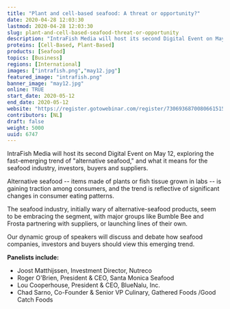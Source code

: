 ```yaml
---
title: "Plant and cell-based seafood: A threat or opportunity?"
date: 2020-04-28 12:03:30
lastmod: 2020-04-28 12:03:30
slug: plant-and-cell-based-seafood-threat-or-opportunity
description: "IntraFish Media will host its second Digital Event on May 12, exploring the fast-emerging trend of \"alternative seafood,\" and what it means for the seafood industry, investors, buyers and suppliers.Alternative seafood -- items made of plants or fish tissue grown in labs -- is gaining traction among consumers, and the trend is reflective of significant changes in consumer eating patterns."
proteins: [Cell-Based, Plant-Based]
products: [Seafood]
topics: [Business]
regions: [International]
images: ["intrafish.png","may12.jpg"]
featured_image: "intrafish.png"
banner_image: "may12.jpg"
online: TRUE
start_date: 2020-05-12
end_date: 2020-05-12
website: "https://register.gotowebinar.com/register/7306936870080661515"
contributors: [NL]
draft: false
weight: 5000
uuid: 6747
---
```

IntraFish Media will host its second Digital Event on May 12, exploring
the fast-emerging trend of \"alternative seafood,\" and what it means
for the seafood industry, investors, buyers and suppliers.

Alternative seafood \-- items made of plants or fish tissue grown in
labs \-- is gaining traction among consumers, and the trend is
reflective of significant changes in consumer eating patterns.

The seafood industry, initially wary of alternative-seafood products,
seem to be embracing the segment, with major groups like Bumble Bee and
Frosta partnering with suppliers, or launching lines of their own.

Our dynamic group of speakers will discuss and debate how seafood
companies, investors and buyers should view this emerging trend.

**Panelists include:**

-   Joost Matthijssen, Investment Director, Nutreco
-   Roger O\'Brien, President & CEO, Santa Monica Seafood
-   Lou Cooperhouse, President & CEO, BlueNalu, Inc.
-   Chad Sarno, Co-Founder & Senior VP Culinary, Gathered Foods /Good
    Catch Foods
